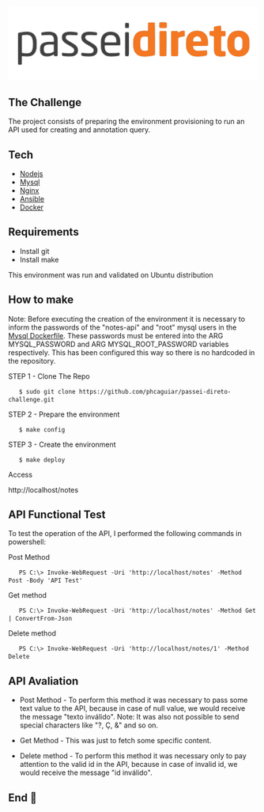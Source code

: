 ![alt text](https://github.com/phcaguiar/passei-direto-challenge/blob/master/img/logo_passeidireto.svg)


## The Challenge

The project consists of preparing the environment provisioning to run an API used for creating and
annotation query.

## Tech

  * [Nodejs](https://nodejs.org/en/)
  * [Mysql](https://www.mysql.com/)
  * [Nginx](https://nginx.org/en/)
  * [Ansible](https://www.ansible.com/)
  * [Docker](https://www.docker.com/)
## Requirements

  * Install git 
  * Install make

This environment was run and validated on Ubuntu distribution

## How to make

Note: Before executing the creation of the environment it is necessary to inform the passwords of the "notes-api" and "root" mysql users in the [Mysql Dockerfile](https://github.com/phcaguiar/passei-direto-challenge/blob/master/docker-compose/mysql/Dockerfile). These passwords must be entered into the ARG MYSQL_PASSWORD and ARG MYSQL_ROOT_PASSWORD variables respectively. This has been configured this way so there is no hardcoded in the repository.

STEP 1 - Clone The Repo

  ```
     $ sudo git clone https://github.com/phcaguiar/passei-direto-challenge.git
  ```

STEP 2 - Prepare the environment

  ```
     $ make config
  ```

STEP 3 - Create the environment

  ```
     $ make deploy
  ```

Access
 
http://localhost/notes
  
## API Functional Test 

To test the operation of the API, I performed the following commands in powershell:

Post Method

  ```
     PS C:\> Invoke-WebRequest -Uri 'http://localhost/notes' -Method Post -Body 'API Test'
  ```

Get method

  ```
     PS C:\> Invoke-WebRequest -Uri 'http://localhost/notes' -Method Get | ConvertFrom-Json
  ```

Delete method

  ```
     PS C:\> Invoke-WebRequest -Uri 'http://localhost/notes/1' -Method Delete
  ```

## API Avaliation

* Post Method - To perform this method it was necessary to pass some text value to the API, because in case of null value, we would receive the message "texto inválido". Note: It was also not possible to send special characters like "?, Ç, &" and so on.

* Get Method - This was just to fetch some specific content.

* Delete method - To perform this method it was necessary only to pay attention to the valid id in the API, because in case of invalid id, we would receive the message "id inválido".

## End :raised_hands:
